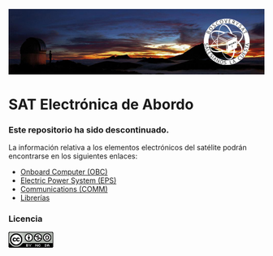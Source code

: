 ![Github header](img/github-repositories.png)

# SAT Electrónica de Abordo

### Este repositorio ha sido descontinuado.

La información relativa a los elementos electrónicos del satélite podrán encontrarse en los siguientes enlaces:

- [Onboard Computer (OBC)](https://github.com/boscoverysat/bsat.sat.electronica.onboard_computer)
- [Electric Power System (EPS)](https://github.com/boscoverysat/bsat.sat.electronica.electric_power_system)
- [Communications (COMM)](https://github.com/boscoverysat/bsat.sat.electronica.communications)
- [Librerías](https://github.com/boscoverysat/bsat.sat.electronica.librerias)

### Licencia

[![Creaive Commons 4.0 logo](img/cc40.png)](http://creativecommons.org/licenses/by-nc-sa/4.0/)
